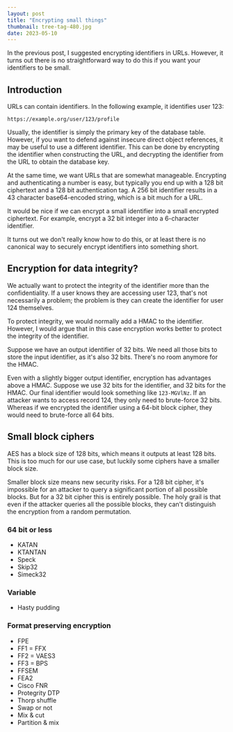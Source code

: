 ```yaml
---
layout: post
title: "Encrypting small things"
thumbnail: tree-tag-480.jpg
date: 2023-05-10
---
```


In the previous post, I suggested encrypting identifiers in URLs. However, it turns out there is no straightforward way to do this if you want your identifiers to be small.

## Introduction

URLs can contain identifiers. In the following example, it identifies user 123:

```
https://example.org/user/123/profile
```

Usually, the identifier is simply the primary key of the database table. However, if you want to defend against insecure direct object references, it may be useful to use a different identifier. This can be done by encrypting the identifier when constructing the URL, and decrypting the identifier from the URL to obtain the database key.

At the same time, we want URLs that are somewhat manageable. Encrypting and authenticating a number is easy, but typically you end up with a 128 bit ciphertext and a 128 bit authentication tag. A 256 bit identifier results in a 43 character base64-encoded string, which is a bit much for a URL.

It would be nice if we can encrypt a small identifier into a small encrypted ciphertext. For example, encrypt a 32 bit integer into a 6-character identifier.

It turns out we don't really know how to do this, or at least there is no canonical way to securely encrypt identifiers into something short.

## Encryption for data integrity?

We actually want to protect the integrity of the identifier more than the confidentiality. If a user knows they are accessing user 123, that's not necessarily a problem; the problem is they can create the identifier for user 124 themselves.

To protect integrity, we would normally add a HMAC to the identifier. However, I would argue that in this case encryption works better to protect the integrity of the identifier.

Suppose we have an output identifier of 32 bits. We need all those bits to store the input identifier, as it's also 32 bits. There's no room anymore for the HMAC.

Even with a slightly bigger output identifier, encryption has advantages above a HMAC. Suppose we use 32 bits for the identifier, and 32 bits for the HMAC. Our final identifier would look something like `123-MGVlNz`. If an attacker wants to access record 124, they only need to brute-force 32 bits. Whereas if we encrypted the identifier using a 64-bit block cipher, they would need to brute-force all 64 bits. 

## Small block ciphers

AES has a block size of 128 bits, which means it outputs at least 128 bits. This is too much for our use case, but luckily some ciphers have a smaller block size.

Smaller block size means new security risks. For a 128 bit cipher, it's impossible for an attacker to query a significant portion of all possible blocks. But for a 32 bit cipher this is entirely possible. The holy grail is that even if the attacker queries all the possible blocks, they can't distinguish the encryption from a random permutation.

### 64 bit or less

* KATAN
* KTANTAN
* Speck
* Skip32
* Simeck32

### Variable

* Hasty pudding

### Format preserving encryption

* FPE
* FF1 = FFX
* FF2 = VAES3
* FF3 = BPS
* FFSEM
* FEA2
* Cisco FNR
* Protegrity DTP
* Thorp shuffle
* Swap or not
* Mix & cut
* Partition & mix